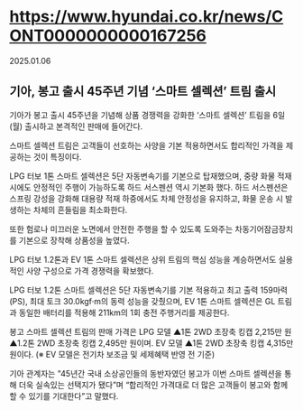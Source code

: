 # https://www.hyundai.co.kr/news/CONT0000000000167256

2025.01.06

## 기아, 봉고 출시 45주년 기념 ‘스마트 셀렉션’ 트림 출시

기아가 봉고 출시 45주년을 기념해 상품 경쟁력을 강화한 ‘스마트 셀렉션’ 트림을 6일(월) 출시하고 본격적인 판매에 들어간다.

스마트 셀렉션 트림은 고객들이 선호하는 사양을 기본 적용하면서도 합리적인 가격을 제공하는 것이 특징이다.

LPG 터보 1톤 스마트 셀렉션은 5단 자동변속기를 기본으로 탑재했으며, 중량 화물 적재 시에도 안정적인 주행이 가능하도록 하드 서스펜션 역시 기본화 했다. 하드 서스펜션은 스프링 강성을 강화해 대용량 적재 하중에서도 차체 안정성을 유지하고, 화물 운송 시 발생하는 차체의 흔들림을 최소화한다.

또한 험로나 미끄러운 노면에서 안전한 주행을 할 수 있도록 도와주는 차동기어잠금장치를 기본으로 장착해 상품성을 높였다.

LPG 터보 1.2톤과 EV 1톤 스마트 셀렉션은 상위 트림의 핵심 성능을 계승하면서도 실용적인 사양 구성으로 가격 경쟁력을 확보했다.

LPG 터보 1.2톤 스마트 셀렉션은 5단 자동변속기를 기본 적용하고 최고 출력 159마력(PS), 최대 토크 30.0kgf·m의 동력 성능을 갖췄으며, EV 1톤 스마트 셀렉션은 GL 트림과 동일한 배터리를 적용해 211km의 1회 충전 주행거리를 제공한다.

봉고 스마트 셀렉션 트림의 판매 가격은 LPG 모델 ▲1톤 2WD 초장축 킹캡 2,215만 원 ▲1.2톤 2WD 초장축 킹캡 2,495만 원이며. EV 모델 ▲1톤 2WD 초장축 킹캡 4,315만 원이다. (※ EV 모델은 전기차 보조금 및 세제혜택 반영 전 기준)

기아 관계자는 "45년간 국내 소상공인들의 동반자였던 봉고가 이번 스마트 셀렉션을 통해 더욱 실속있는 선택지가 됐다”며 “합리적인 가격대로 더 많은 고객들이 봉고와 함께할 수 있기를 기대한다”고 말했다.

